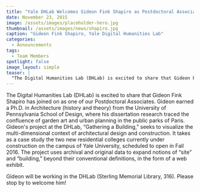 ```yaml
---
title: "Yale DHLab Welcomes Gideon Fink Shapiro as Postdoctoral Associate"
date: November 23, 2015
image: /assets/images/placeholder-hero.jpg
thumbnail: /assets/images/news/shapiro.jpg
caption: "Gideon Fink Shapiro, Yale Digital Humanities Lab"
categories: 
  - Announcements
tags: 
  - Team Members
spotlight: false 
image_layout: simple
teaser: |
  "The Digital Humanities Lab (DHLab) is excited to share that Gideon Fink Shapiro has joined on as one of our Postdoctoral Associates. Gideon earned a Ph.D. in Architecture (history and theory) from..."
---
```


The Digital Humanities Lab (DHLab) is excited to share that Gideon Fink Shapiro has joined on as one of our Postdoctoral Associates. Gideon earned a Ph.D. in Architecture (history and theory) from the University of Pennsylvania School of Design, where his dissertation research traced the confluence of garden art and urban planning in the public parks of Paris. Gideon's project at the DHLab, “Gathering a Building,” seeks to visualize the multi-dimensional context of architectural design and construction. It takes as a case study the two new residential colleges currently under construction on the campus of Yale University, scheduled to open in Fall 2016. The project uses archival and original data to expand notions of “site” and “building,” beyond their conventional definitions, in the form of a web exhibit.
   
Gideon will be working in the DHLab (Sterling Memorial Library, 316). Please stop by to welcome him!